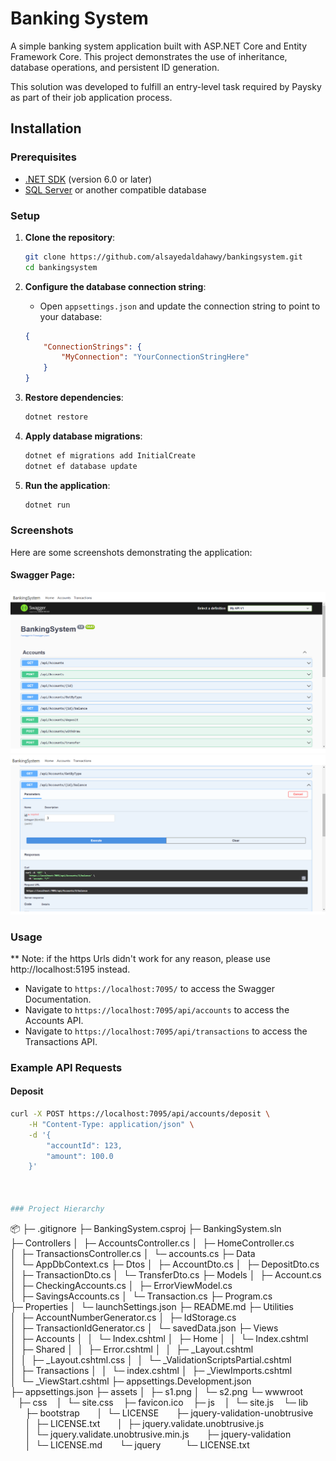 ﻿
# Banking System 

A simple banking system application built with ASP.NET Core and Entity Framework Core. This project demonstrates the use of inheritance, database operations, and persistent ID generation.

This solution was developed to fulfill an entry-level task required by Paysky as part of their job application process.

## Installation

### Prerequisites

- [.NET SDK](https://dotnet.microsoft.com/download) (version 6.0 or later)
- [SQL Server](https://www.microsoft.com/en-us/sql-server/sql-server-downloads) or another compatible database

### Setup

1. **Clone the repository**:
    ```bash
    git clone https://github.com/alsayedaldahawy/bankingsystem.git
    cd bankingsystem
    ```

2. **Configure the database connection string**:
   - Open `appsettings.json` and update the connection string to point to your database:
    ```json
    {
        "ConnectionStrings": {
            "MyConnection": "YourConnectionStringHere"
        }
    }
    ```

3. **Restore dependencies**:
    ```bash
    dotnet restore
    ```

4. **Apply database migrations**:
    ```bash
    dotnet ef migrations add InitialCreate
    dotnet ef database update
    ```

5. **Run the application**:
    ```bash
    dotnet run
    ```


### Screenshots

Here are some screenshots demonstrating the application: 

#### Swagger Page: 

![Swagger](assets/s1.png)
![Swagger](assets/s2.png)


### Usage
** Note: 
if the https Urls didn't work for any reason, please use http://localhost:5195 instead.
- Navigate to `https://localhost:7095/` to access the Swagger Documentation.
- Navigate to `https://localhost:7095/api/accounts` to access the Accounts API.
- Navigate to `https://localhost:7095/api/transactions` to access the Transactions API.

### Example API Requests

#### Deposit
```bash
curl -X POST https://localhost:7095/api/accounts/deposit \
    -H "Content-Type: application/json" \
    -d '{   
        "accountId": 123,
        "amount": 100.0
    }'



### Project Hierarchy
```
📦 
├─ .gitignore
├─ BankingSystem.csproj
├─ BankingSystem.sln
├─ Controllers
│  ├─ AccountsController.cs
│  ├─ HomeController.cs
│  ├─ TransactionsController.cs
│  └─ accounts.cs
├─ Data
│  └─ AppDbContext.cs
├─ Dtos
│  ├─ AccountDto.cs
│  ├─ DepositDto.cs
│  ├─ TransactionDto.cs
│  └─ TransferDto.cs
├─ Models
│  ├─ Account.cs
│  ├─ CheckingAccounts.cs
│  ├─ ErrorViewModel.cs
│  ├─ SavingsAccounts.cs
│  └─ Transaction.cs
├─ Program.cs
├─ Properties
│  └─ launchSettings.json
├─ README.md
├─ Utilities
│  ├─ AccountNumberGenerator.cs
│  ├─ IdStorage.cs
│  ├─ TransactionIdGenerator.cs
│  └─ savedData.json
├─ Views
│  ├─ Accounts
│  │  └─ Index.cshtml
│  ├─ Home
│  │  └─ Index.cshtml
│  ├─ Shared
│  │  ├─ Error.cshtml
│  │  ├─ _Layout.cshtml
│  │  ├─ _Layout.cshtml.css
│  │  └─ _ValidationScriptsPartial.cshtml
│  ├─ Transactions
│  │  └─ index.cshtml
│  ├─ _ViewImports.cshtml
│  └─ _ViewStart.cshtml
├─ appsettings.Development.json
├─ appsettings.json
├─ assets
│  ├─ s1.png
│  └─ s2.png
└─ wwwroot
   ├─ css
   │  └─ site.css
   ├─ favicon.ico
   ├─ js
   │  └─ site.js
   └─ lib
      ├─ bootstrap
      │  └─ LICENSE
      ├─ jquery-validation-unobtrusive
      │  ├─ LICENSE.txt
      │  ├─ jquery.validate.unobtrusive.js
      │  └─ jquery.validate.unobtrusive.min.js
      ├─ jquery-validation
      │  └─ LICENSE.md
      └─ jquery
         └─ LICENSE.txt
```